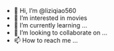 - 👋 Hi, I’m @liziqiao560
- 👀 I’m interested in movies
- 🌱 I’m currently learning ...
- 💞️ I’m looking to collaborate on ...
- 📫 How to reach me ...

<!---
liziqiao560/liziqiao560 is a ✨ special ✨ repository because its `README.md` (this file) appears on your GitHub profile.
You can click the Preview link to take a look at your changes.
--->
